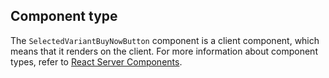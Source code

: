 ## Component type

The `SelectedVariantBuyNowButton` component is a client component, which means that it renders on the client. For more information about component types, refer to [React Server Components](/api/hydrogen/framework/react-server-components).
